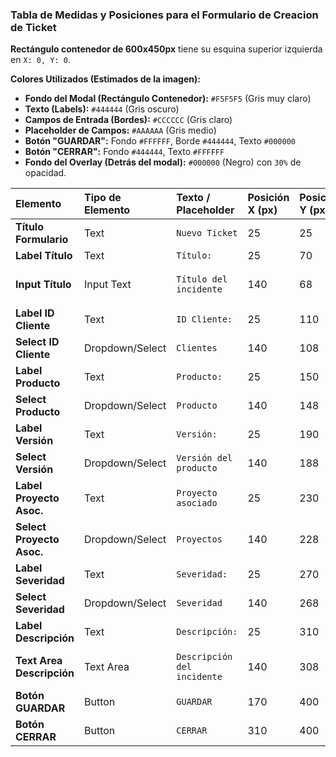 ### Tabla de Medidas y Posiciones para el Formulario de Creacion de Ticket

**Rectángulo contenedor de 600x450px** tiene su esquina superior izquierda en `X: 0, Y: 0`.

**Colores Utilizados (Estimados de la imagen):**

- **Fondo del Modal (Rectángulo Contenedor):** `#F5F5F5` (Gris muy claro)
- **Texto (Labels):** `#444444` (Gris oscuro)
- **Campos de Entrada (Bordes):** `#CCCCCC` (Gris claro)
- **Placeholder de Campos:** `#AAAAAA` (Gris medio)
- **Botón "GUARDAR":** Fondo `#FFFFFF`, Borde `#444444`, Texto `#000000`
- **Botón "CERRAR":** Fondo `#444444`, Texto `#FFFFFF`
- **Fondo del Overlay (Detrás del modal):** `#000000` (Negro) con `30%` de opacidad.

| Elemento                  | Tipo de Elemento | Texto / Placeholder         | Posición X (px) | Posición Y (px) | Ancho (px) | Alto (px) | Color Fondo | Color Borde | Color Texto | Fuente / Estilo               |
| :------------------------ | :--------------- | :-------------------------- | :-------------- | :-------------- | :--------- | :-------- | :---------- | :---------- | :---------- | :---------------------------- |
| **Título Formulario**     | Text             | `Nuevo Ticket`              | 25              | 25              | 180        | 25        | N/A         | N/A         | `#333333`   | 18px, Semi-bold               |
| **Label Título**          | Text             | `Título:`                   | 25              | 70              | 80         | 20        | N/A         | N/A         | `#444444`   | 14px                          |
| **Input Título**          | Input Text       | `Título del incidente`      | 140             | 68              | 380        | 28        | `#FFFFFF`   | `#CCCCCC`   | `#333333`   | 14px (Placeholder: `#AAAAAA`) |
| **Label ID Cliente**      | Text             | `ID Cliente:`               | 25              | 110             | 100        | 20        | N/A         | N/A         | `#444444`   | 14px                          |
| **Select ID Cliente**     | Dropdown/Select  | `Clientes`                  | 140             | 108             | 380        | 28        | `#FFFFFF`   | `#CCCCCC`   | `#AAAAAA`   | 14px                          |
| **Label Producto**        | Text             | `Producto:`                 | 25              | 150             | 100        | 20        | N/A         | N/A         | `#444444`   | 14px                          |
| **Select Producto**       | Dropdown/Select  | `Producto`                  | 140             | 148             | 380        | 28        | `#FFFFFF`   | `#CCCCCC`   | `#AAAAAA`   | 14px                          |
| **Label Versión**         | Text             | `Versión:`                  | 25              | 190             | 100        | 20        | N/A         | N/A         | `#444444`   | 14px                          |
| **Select Versión**        | Dropdown/Select  | `Versión del producto`      | 140             | 188             | 380        | 28        | `#FFFFFF`   | `#CCCCCC`   | `#AAAAAA`   | 14px                          |
| **Label Proyecto Asoc.**  | Text             | `Proyecto asociado`         | 25              | 230             | 120        | 20        | N/A         | N/A         | `#444444`   | 14px                          |
| **Select Proyecto Asoc.** | Dropdown/Select  | `Proyectos`                 | 140             | 228             | 380        | 28        | `#FFFFFF`   | `#CCCCCC`   | `#AAAAAA`   | 14px                          |
| **Label Severidad**       | Text             | `Severidad:`                | 25              | 270             | 100        | 20        | N/A         | N/A         | `#444444`   | 14px                          |
| **Select Severidad**      | Dropdown/Select  | `Severidad`                 | 140             | 268             | 380        | 28        | `#FFFFFF`   | `#CCCCCC`   | `#AAAAAA`   | 14px                          |
| **Label Descripción**     | Text             | `Descripción:`              | 25              | 310             | 100        | 20        | N/A         | N/A         | `#444444`   | 14px                          |
| **Text Area Descripción** | Text Area        | `Descripción del incidente` | 140             | 308             | 380        | 65        | `#FFFFFF`   | `#CCCCCC`   | `#AAAAAA`   | 14px (Placeholder: `#AAAAAA`) |
| **Botón GUARDAR**         | Button           | `GUARDAR`                   | 170             | 400             | 120        | 35        | `#28A745`   | N/A         | `#FFFFFF`   | 14px, Bold                    |
| **Botón CERRAR**          | Button           | `CERRAR`                    | 310             | 400             | 120        | 35        | `#6C757D`   | N/A         | `#FFFFFF`   | 14px, Bold                    |
